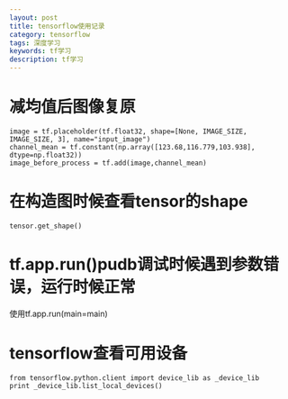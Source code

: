 ```yaml
---
layout: post
title: tensorflow使用记录
category: tensorflow
tags: 深度学习
keywords: tf学习
description: tf学习
---
```


# 减均值后图像复原

```
image = tf.placeholder(tf.float32, shape=[None, IMAGE_SIZE, IMAGE_SIZE, 3], name="input_image")
channel_mean = tf.constant(np.array([123.68,116.779,103.938], dtype=np.float32))
image_before_process = tf.add(image,channel_mean)
```

# 在构造图时候查看tensor的shape

```
tensor.get_shape()
```

# tf.app.run()pudb调试时候遇到参数错误，运行时候正常

使用tf.app.run(main=main)

# tensorflow查看可用设备

```
from tensorflow.python.client import device_lib as _device_lib
print _device_lib.list_local_devices()
```